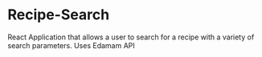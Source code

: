 # Recipe-Search
React Application that allows a user to search for a recipe with a variety of search parameters. Uses Edamam API
